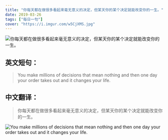 ```yaml
---
title: "你每天都在做很多看起来毫无意义的决定，但某天你的某个决定就能改变你的一生。"
date: 2019-03-26
tags: ["每日一句"]
cover: "https://i.imgur.com/w5CjXMS.jpg"
---
```


![你每天都在做很多看起来毫无意义的决定，但某天你的某个决定就能改变你的一生。](https://i.imgur.com/Q0NP96E.jpg)

## 英文短句：
> You make millions of decisions that mean nothing and then one day your order takes out and it changes your life.

<!--more-->

## 中文翻译：
> 你每天都在做很多看起来毫无意义的决定，但某天你的某个决定就能改变你的一生。

![You make millions of decisions that mean nothing and then one day your order takes out and it changes your life.](https://i.imgur.com/BdToolQ.jpg)

